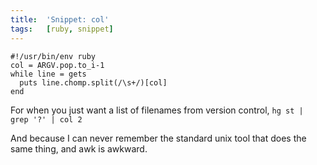 ```yaml
---
title:  'Snippet: col'
tags:   [ruby, snippet]
---
```


    #!/usr/bin/env ruby
    col = ARGV.pop.to_i-1
    while line = gets
      puts line.chomp.split(/\s+/)[col]
    end

For when you just want a list of filenames from version control, `hg st | grep '?' | col 2`

And because I can never remember the standard unix tool that does the same thing, and awk is awkward.

